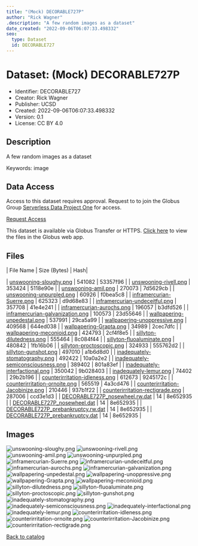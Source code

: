 ```yaml
---
title: "(Mock) DECORABLE727P"
author: "Rick Wagner"
.description: "A few random images as a dataset"
date_created: "2022-09-06T06:07:33.498332"
seo:
  type: Dataset
  id: DECORABLE727
---
```

# Dataset: (Mock) DECORABLE727P
- Identifier: DECORABLE727
- Creator: Rick Wagner
- Publisher: UCSD
- Created: 2022-09-06T06:07:33.498332
- Version: 0.1
- License: CC BY 4.0


## Description
A few random images as a dataset

Keywords: image


## Data Access
Access to this dataset requires approval. Request to to join the Globus Group [Serverless Data Project One](cf9d1f5b-3496-11ed-b941-972795fc9504) for access.

[Request Access](https://app.globus.org/groups/cf9d1f5b-3496-11ed-b941-972795fc9504/join)

This dataset is available via Globus Transfer or HTTPS.
[Click here](https://app.globus.org/file-manager?origin_id=6528bad5-bc02-497d-8a4f-a38547d0e72a&origin_path=/serverless/restricted/DECORABLE727/) to view the files in the Globus web app.


## Files
| File Name | Size (Bytes) | Hash|
 
| [unswooning-sloughy.png](https://g-b0978f.0ed28.75bc.data.globus.org/serverless/restricted/DECORABLE727/unswooning-sloughy.png) | 541082 | 53357f96 |
| [unswooning-rivell.png](https://g-b0978f.0ed28.75bc.data.globus.org/serverless/restricted/DECORABLE727/unswooning-rivell.png) | 353424 | 5118e90e |
| [unswooning-amil.png](https://g-b0978f.0ed28.75bc.data.globus.org/serverless/restricted/DECORABLE727/unswooning-amil.png) | 270073 | 7d5629cb |
| [unswooning-unpurpled.png](https://g-b0978f.0ed28.75bc.data.globus.org/serverless/restricted/DECORABLE727/unswooning-unpurpled.png) | 60926 | f0bea5c8 |
| [inframercurian-Suerre.png](https://g-b0978f.0ed28.75bc.data.globus.org/serverless/restricted/DECORABLE727/inframercurian-Suerre.png) | 625323 | d9d68e83 |
| [inframercurian-undeceitful.png](https://g-b0978f.0ed28.75bc.data.globus.org/serverless/restricted/DECORABLE727/inframercurian-undeceitful.png) | 357708 | 41e4e241 |
| [inframercurian-aurochs.png](https://g-b0978f.0ed28.75bc.data.globus.org/serverless/restricted/DECORABLE727/inframercurian-aurochs.png) | 196057 | b3dfd526 |
| [inframercurian-galvanization.png](https://g-b0978f.0ed28.75bc.data.globus.org/serverless/restricted/DECORABLE727/inframercurian-galvanization.png) | 100573 | 23d55646 |
| [wallpapering-unpedestal.png](https://g-b0978f.0ed28.75bc.data.globus.org/serverless/restricted/DECORABLE727/wallpapering-unpedestal.png) | 537991 | 29ca5a99 |
| [wallpapering-unoppressive.png](https://g-b0978f.0ed28.75bc.data.globus.org/serverless/restricted/DECORABLE727/wallpapering-unoppressive.png) | 409568 | 644ed038 |
| [wallpapering-Grapta.png](https://g-b0978f.0ed28.75bc.data.globus.org/serverless/restricted/DECORABLE727/wallpapering-Grapta.png) | 34989 | 2cec7dfc |
| [wallpapering-meconioid.png](https://g-b0978f.0ed28.75bc.data.globus.org/serverless/restricted/DECORABLE727/wallpapering-meconioid.png) | 424793 | 2cf4f8e5 |
| [sillyton-dilutedness.png](https://g-b0978f.0ed28.75bc.data.globus.org/serverless/restricted/DECORABLE727/sillyton-dilutedness.png) | 555464 | 8c084f44 |
| [sillyton-fluoaluminate.png](https://g-b0978f.0ed28.75bc.data.globus.org/serverless/restricted/DECORABLE727/sillyton-fluoaluminate.png) | 480842 | 1fb16b06 |
| [sillyton-proctoscopic.png](https://g-b0978f.0ed28.75bc.data.globus.org/serverless/restricted/DECORABLE727/sillyton-proctoscopic.png) | 324933 | 555762d2 |
| [sillyton-gunshot.png](https://g-b0978f.0ed28.75bc.data.globus.org/serverless/restricted/DECORABLE727/sillyton-gunshot.png) | 497010 | a1b6d8d0 |
| [inadequately-stomatography.png](https://g-b0978f.0ed28.75bc.data.globus.org/serverless/restricted/DECORABLE727/inadequately-stomatography.png) | 492422 | 10a0a2e2 |
| [inadequately-semiconsciousness.png](https://g-b0978f.0ed28.75bc.data.globus.org/serverless/restricted/DECORABLE727/inadequately-semiconsciousness.png) | 389402 | 801a83ef |
| [inadequately-interfactional.png](https://g-b0978f.0ed28.75bc.data.globus.org/serverless/restricted/DECORABLE727/inadequately-interfactional.png) | 350042 | 9b028403 |
| [inadequately-lemur.png](https://g-b0978f.0ed28.75bc.data.globus.org/serverless/restricted/DECORABLE727/inadequately-lemur.png) | 74402 | 29b2b196 |
| [counterirritation-idleness.png](https://g-b0978f.0ed28.75bc.data.globus.org/serverless/restricted/DECORABLE727/counterirritation-idleness.png) | 612673 | 9245172c |
| [counterirritation-ornoite.png](https://g-b0978f.0ed28.75bc.data.globus.org/serverless/restricted/DECORABLE727/counterirritation-ornoite.png) | 565519 | 4a3cd476 |
| [counterirritation-Jacobinize.png](https://g-b0978f.0ed28.75bc.data.globus.org/serverless/restricted/DECORABLE727/counterirritation-Jacobinize.png) | 210446 | 937b1f22 |
| [counterirritation-rectigrade.png](https://g-b0978f.0ed28.75bc.data.globus.org/serverless/restricted/DECORABLE727/counterirritation-rectigrade.png) | 287006 | ccd3e1d3 |
| [DECORABLE727P_nosewheel.rw.dat](https://g-b0978f.0ed28.75bc.data.globus.org/serverless/restricted/DECORABLE727/DECORABLE727P_nosewheel.rw.dat) | 14 | 8e652935 |
| [DECORABLE727P_nosewheel.dat](https://g-b0978f.0ed28.75bc.data.globus.org/serverless/restricted/DECORABLE727/DECORABLE727P_nosewheel.dat) | 14 | 8e652935 |
| [DECORABLE727P_prebankruptcy.rw.dat](https://g-b0978f.0ed28.75bc.data.globus.org/serverless/restricted/DECORABLE727/DECORABLE727P_prebankruptcy.rw.dat) | 14 | 8e652935 |
| [DECORABLE727P_prebankruptcy.dat](https://g-b0978f.0ed28.75bc.data.globus.org/serverless/restricted/DECORABLE727/DECORABLE727P_prebankruptcy.dat) | 14 | 8e652935 |


## Images
![unswooning-sloughy.png](https://g-b0978f.0ed28.75bc.data.globus.org/serverless/restricted/DECORABLE727/unswooning-sloughy.png) ![unswooning-rivell.png](https://g-b0978f.0ed28.75bc.data.globus.org/serverless/restricted/DECORABLE727/unswooning-rivell.png) ![unswooning-amil.png](https://g-b0978f.0ed28.75bc.data.globus.org/serverless/restricted/DECORABLE727/unswooning-amil.png) ![unswooning-unpurpled.png](https://g-b0978f.0ed28.75bc.data.globus.org/serverless/restricted/DECORABLE727/unswooning-unpurpled.png) ![inframercurian-Suerre.png](https://g-b0978f.0ed28.75bc.data.globus.org/serverless/restricted/DECORABLE727/inframercurian-Suerre.png) ![inframercurian-undeceitful.png](https://g-b0978f.0ed28.75bc.data.globus.org/serverless/restricted/DECORABLE727/inframercurian-undeceitful.png) ![inframercurian-aurochs.png](https://g-b0978f.0ed28.75bc.data.globus.org/serverless/restricted/DECORABLE727/inframercurian-aurochs.png) ![inframercurian-galvanization.png](https://g-b0978f.0ed28.75bc.data.globus.org/serverless/restricted/DECORABLE727/inframercurian-galvanization.png) ![wallpapering-unpedestal.png](https://g-b0978f.0ed28.75bc.data.globus.org/serverless/restricted/DECORABLE727/wallpapering-unpedestal.png) ![wallpapering-unoppressive.png](https://g-b0978f.0ed28.75bc.data.globus.org/serverless/restricted/DECORABLE727/wallpapering-unoppressive.png) ![wallpapering-Grapta.png](https://g-b0978f.0ed28.75bc.data.globus.org/serverless/restricted/DECORABLE727/wallpapering-Grapta.png) ![wallpapering-meconioid.png](https://g-b0978f.0ed28.75bc.data.globus.org/serverless/restricted/DECORABLE727/wallpapering-meconioid.png) ![sillyton-dilutedness.png](https://g-b0978f.0ed28.75bc.data.globus.org/serverless/restricted/DECORABLE727/sillyton-dilutedness.png) ![sillyton-fluoaluminate.png](https://g-b0978f.0ed28.75bc.data.globus.org/serverless/restricted/DECORABLE727/sillyton-fluoaluminate.png) ![sillyton-proctoscopic.png](https://g-b0978f.0ed28.75bc.data.globus.org/serverless/restricted/DECORABLE727/sillyton-proctoscopic.png) ![sillyton-gunshot.png](https://g-b0978f.0ed28.75bc.data.globus.org/serverless/restricted/DECORABLE727/sillyton-gunshot.png) ![inadequately-stomatography.png](https://g-b0978f.0ed28.75bc.data.globus.org/serverless/restricted/DECORABLE727/inadequately-stomatography.png) ![inadequately-semiconsciousness.png](https://g-b0978f.0ed28.75bc.data.globus.org/serverless/restricted/DECORABLE727/inadequately-semiconsciousness.png) ![inadequately-interfactional.png](https://g-b0978f.0ed28.75bc.data.globus.org/serverless/restricted/DECORABLE727/inadequately-interfactional.png) ![inadequately-lemur.png](https://g-b0978f.0ed28.75bc.data.globus.org/serverless/restricted/DECORABLE727/inadequately-lemur.png) ![counterirritation-idleness.png](https://g-b0978f.0ed28.75bc.data.globus.org/serverless/restricted/DECORABLE727/counterirritation-idleness.png) ![counterirritation-ornoite.png](https://g-b0978f.0ed28.75bc.data.globus.org/serverless/restricted/DECORABLE727/counterirritation-ornoite.png) ![counterirritation-Jacobinize.png](https://g-b0978f.0ed28.75bc.data.globus.org/serverless/restricted/DECORABLE727/counterirritation-Jacobinize.png) ![counterirritation-rectigrade.png](https://g-b0978f.0ed28.75bc.data.globus.org/serverless/restricted/DECORABLE727/counterirritation-rectigrade.png) 

[Back to catalog](../)

